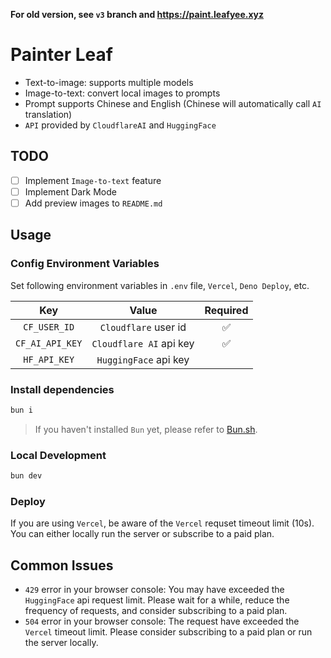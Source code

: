 **For old version, see `v3` branch and <https://paint.leafyee.xyz>**

# Painter Leaf

- Text-to-image: supports multiple models
- Image-to-text: convert local images to prompts
- Prompt supports Chinese and English (Chinese will automatically call `AI` translation)
- `API` provided by `CloudflareAI` and `HuggingFace`

## TODO

- [ ] Implement `Image-to-text` feature
- [ ] Implement Dark Mode
- [ ] Add preview images to `README.md`

## Usage

### Config Environment Variables

Set following environment variables in `.env` file, `Vercel`, `Deno Deploy`, etc.

| Key | Value | Required |
| :---: | :---: | :---: |
| `CF_USER_ID` | `Cloudflare` user id | ✅ |
| `CF_AI_API_KEY` | `Cloudflare AI` api key | ✅ |
| `HF_API_KEY` | `HuggingFace` api key |  |

### Install dependencies

```bash
bun i
```

> If you haven't installed `Bun` yet, please refer to [Bun.sh](https://bun.sh).

### Local Development

```bash
bun dev
```

### Deploy

If you are using `Vercel`, be aware of the `Vercel` requset timeout limit (10s). You can either locally run the server or subscribe to a paid plan.

## Common Issues

- `429` error in your browser console: You may have exceeded the `HuggingFace` api request limit. Please wait for a while, reduce the frequency of requests, and consider subscribing to a paid plan.
- `504` error in your browser console: The request have exceeded the `Vercel` timeout limit. Please consider subscribing to a paid plan or run the server locally.
